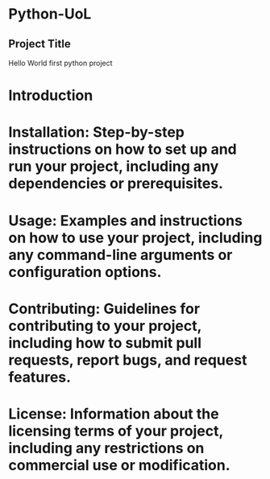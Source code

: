 # Python-UoL
## **Project Title**
Hello World first python project
# Introduction

# Installation: Step-by-step instructions on how to set up and run your project, including any dependencies or prerequisites.

# Usage: Examples and instructions on how to use your project, including any command-line arguments or configuration options.

# Contributing: Guidelines for contributing to your project, including how to submit pull requests, report bugs, and request features.

# License: Information about the licensing terms of your project, including any restrictions on commercial use or modification.

